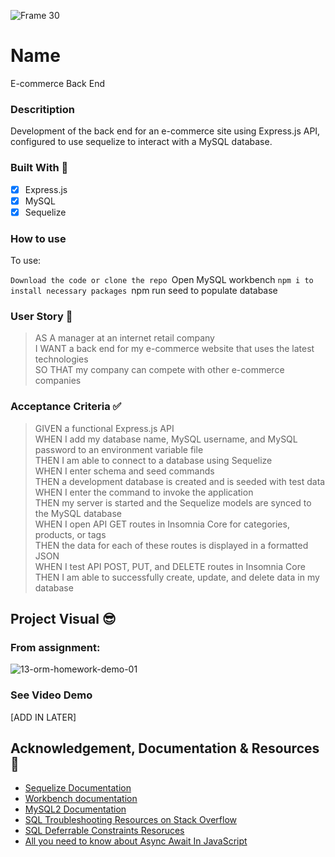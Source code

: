 
![Frame 30](https://user-images.githubusercontent.com/77648727/116792842-0add3a00-aa78-11eb-83e0-bb7c468f1e09.png)

# Name
E-commerce Back End

### Descritiption
Development of the back end for an e-commerce site using Express.js API, configured to use sequelize to interact with a MySQL database. 

### Built With 🧰
- [x] Express.js
- [x] MySQL
- [x] Sequelize

### How to use
To use:

`Download the code or clone the repo
`Open MySQL workbench
`npm i to install necessary packages
`npm run seed to populate database


### User Story 📖
> AS A manager at an internet retail company      
> I WANT a back end for my e-commerce website that uses the latest technologies      
> SO THAT my company can compete with other e-commerce companies        

### Acceptance Criteria ✅
> GIVEN a functional Express.js API    
> WHEN I add my database name, MySQL username, and MySQL password to an environment variable file    
> THEN I am able to connect to a database using Sequelize     
> WHEN I enter schema and seed commands     
> THEN a development database is created and is seeded with test data     
> WHEN I enter the command to invoke the application     
> THEN my server is started and the Sequelize models are synced to the MySQL database     
> WHEN I open API GET routes in Insomnia Core for categories, products, or tags     
> THEN the data for each of these routes is displayed in a formatted JSON     
> WHEN I test API POST, PUT, and DELETE routes in Insomnia Core      
> THEN I am able to successfully create, update, and delete data in my database      

## Project Visual 😎

### From assignment:   
![13-orm-homework-demo-01](https://user-images.githubusercontent.com/77648727/115477536-fa67cc80-a1f8-11eb-97e0-f35a8c902d4f.gif)

### See Video Demo 
[ADD IN LATER]

## Acknowledgement, Documentation & Resources 🤝
- [Sequelize Documentation](https://sequelize.org/v5/)
- [Workbench documentation](https://dev.mysql.com/doc/workbench/en/)
- [MySQL2 Documentation](https://www.npmjs.com/package/mysql2)
- [SQL Troubleshooting Resources on Stack Overflow](https://stackoverflow.com/questions/26554818/using-mysql-in-the-command-line-in-osx-command-not-found)
- [SQL Deferrable Constraints Resoruces](https://begriffs.com/posts/2017-08-27-deferrable-sql-constraints.html)
- [All you need to know about Async Await In JavaScript](https://medium.com/technofunnel/javascript-async-await-c83b15950a71)
